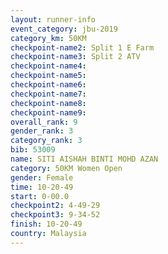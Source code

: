 ```yaml
---
layout: runner-info 
event_category: jbu-2019 
category_km: 50KM 
checkpoint-name2: Split 1 E Farm 
checkpoint-name3: Split 2 ATV 
checkpoint-name4: 
checkpoint-name5: 
checkpoint-name6: 
checkpoint-name7: 
checkpoint-name8: 
checkpoint-name9: 
overall_rank: 9
gender_rank: 3
category_rank: 3
bib: 53009
name: SITI AISHAH BINTI MOHD AZAN
category: 50KM Women Open
gender: Female
time: 10-20-49
start: 0-00.0
checkpoint2: 4-49-29
checkpoint3: 9-34-52
finish: 10-20-49
country: Malaysia
---
```

